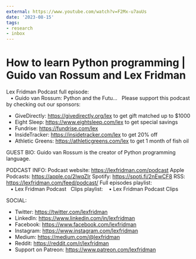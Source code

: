 ```yaml
---
external: https://www.youtube.com/watch?v=F2Mx-u7auUs
date: '2023-08-15'
tags:
- research
- inbox
---
```


# How to learn Python programming | Guido van Rossum and Lex Fridman

Lex Fridman Podcast full episode:    • Guido van Rossum: Python and the Futu...  
Please support this podcast by checking out our sponsors:
- GiveDirectly: https://givedirectly.org/lex to get gift matched up to $1000
- Eight Sleep: https://www.eightsleep.com/lex to get special savings
- Fundrise: https://fundrise.com/lex
- InsideTracker: https://insidetracker.com/lex to get 20% off
- Athletic Greens: https://athleticgreens.com/lex to get 1 month of fish oil

GUEST BIO:
Guido van Rossum is the creator of Python programming language.

PODCAST INFO:
Podcast website: https://lexfridman.com/podcast
Apple Podcasts: https://apple.co/2lwqZIr
Spotify: https://spoti.fi/2nEwCF8
RSS: https://lexfridman.com/feed/podcast/
Full episodes playlist:    • Lex Fridman Podcast  
Clips playlist:    • Lex Fridman Podcast Clips  

SOCIAL:
- Twitter: https://twitter.com/lexfridman
- LinkedIn: https://www.linkedin.com/in/lexfridman
- Facebook: https://www.facebook.com/lexfridman
- Instagram: https://www.instagram.com/lexfridman
- Medium: https://medium.com/@lexfridman
- Reddit: https://reddit.com/r/lexfridman
- Support on Patreon: https://www.patreon.com/lexfridman
